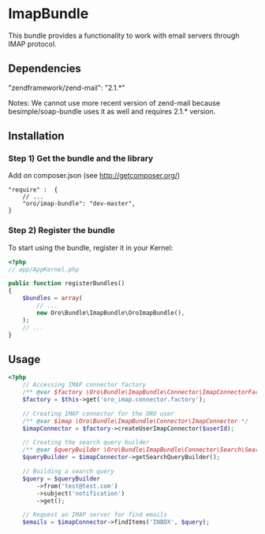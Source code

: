 ImapBundle
==============

This bundle provides a functionality to work with email servers through IMAP protocol.

Dependencies
------------

"zendframework/zend-mail": "2.1.*"

Notes: We cannot use more recent version of zend-mail because besimple/soap-bundle uses it as well and requires 2.1.* version.


Installation
------------

### Step 1) Get the bundle and the library

Add on composer.json (see http://getcomposer.org/)

    "require" :  {
        // ...
        "oro/imap-bundle": "dev-master",
    }

### Step 2) Register the bundle

To start using the bundle, register it in your Kernel:

``` php
<?php
// app/AppKernel.php

public function registerBundles()
{
    $bundles = array(
        // ...
        new Oro\Bundle\ImapBundle\OroImapBundle(),
    );
    // ...
}
```

Usage
-----

``` php
<?php
    // Accessing IMAP connector factory
    /** @var $factory \Oro\Bundle\ImapBundle\Connector\ImapConnectorFactory */
    $factory = $this->get('oro_imap.connector.factory');

    // Creating IMAP connector for the ORO user
    /** @var $imap \Oro\Bundle\ImapBundle\Connector\ImapConnector */
    $imapConnector = $factory->createUserImapConnector($userId);

    // Creating the search query builder
    /** @var $queryBuilder \Oro\Bundle\ImapBundle\Connector\Search\SearchQueryBuilder */
    $queryBuilder = $imapConnector->getSearchQueryBuilder();

    // Building a search query
    $query = $queryBuilder
        ->from('test@test.com')
        ->subject('notification')
        ->get();

    // Request an IMAP server for find emails
    $emails = $imapConnector->findItems('INBOX', $query);
```
